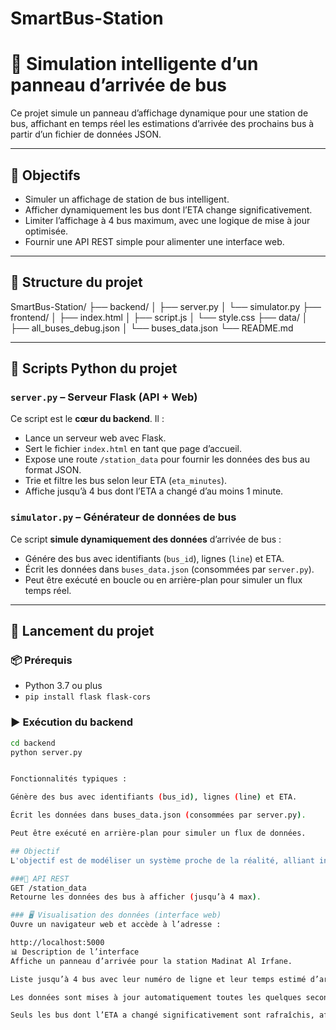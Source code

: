 # SmartBus-Station
# 🚌 Simulation intelligente d’un panneau d’arrivée de bus

Ce projet simule un panneau d’affichage dynamique pour une station de bus, affichant en temps réel les estimations d’arrivée des prochains bus à partir d’un fichier de données JSON.

---

## 📌 Objectifs

- Simuler un affichage de station de bus intelligent.
- Afficher dynamiquement les bus dont l’ETA change significativement.
- Limiter l’affichage à 4 bus maximum, avec une logique de mise à jour optimisée.
- Fournir une API REST simple pour alimenter une interface web.

---

## 📁 Structure du projet

SmartBus-Station/
├── backend/
│   ├── server.py
│   └── simulator.py
├── frontend/
│   ├── index.html
│   ├── script.js
│   └── style.css
├── data/
│   ├── all_buses_debug.json
│   └── buses_data.json
└── README.md



---

## 🐍 Scripts Python du projet

### `server.py` – Serveur Flask (API + Web)
Ce script est le **cœur du backend**. Il :

- Lance un serveur web avec Flask.
- Sert le fichier `index.html` en tant que page d’accueil.
- Expose une route `/station_data` pour fournir les données des bus au format JSON.
- Trie et filtre les bus selon leur ETA (`eta_minutes`).
- Affiche jusqu’à 4 bus dont l’ETA a changé d’au moins 1 minute.

### `simulator.py` – Générateur de données de bus
Ce script **simule dynamiquement des données** d’arrivée de bus :

- Génére des bus avec identifiants (`bus_id`), lignes (`line`) et ETA.
- Écrit les données dans `buses_data.json` (consommées par `server.py`).
- Peut être exécuté en boucle ou en arrière-plan pour simuler un flux temps réel.

---

## 🚀 Lancement du projet

### 📦 Prérequis
- Python 3.7 ou plus
- `pip install flask flask-cors`

### ▶️ Exécution du backend

```bash
cd backend
python server.py


Fonctionnalités typiques :

Génère des bus avec identifiants (bus_id), lignes (line) et ETA.

Écrit les données dans buses_data.json (consommées par server.py).

Peut être exécuté en arrière-plan pour simuler un flux de données.

## Objectif 
L'objectif est de modéliser un système proche de la réalité, alliant interface utilisateur intuitive, communication en temps réel et traitement intelligent des données, dans le but de démontrer les capacités d’un système embarqué de nouvelle génération dédié à l'information des voyageurs.

###🔌 API REST
GET /station_data
Retourne les données des bus à afficher (jusqu’à 4 max).

### 🖥️ Visualisation des données (interface web) 
Ouvre un navigateur web et accède à l’adresse :

http://localhost:5000
📊 Description de l’interface
Affiche un panneau d’arrivée pour la station Madinat Al Irfane.

Liste jusqu’à 4 bus avec leur numéro de ligne et leur temps estimé d’arrivée (ETA) en minutes.

Les données sont mises à jour automatiquement toutes les quelques secondes via des requêtes vers l’API /station_data.

Seuls les bus dont l’ETA a changé significativement sont rafraîchis, afin d’éviter un affichage instable
